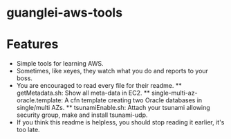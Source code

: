 # guanglei-aws-tools

# Features
* Simple tools for learning AWS.
* Sometimes, like xeyes, they watch what you do and reports to your boss.
* You are encouraged to read every file for their readme.
** getMetadata.sh: Show all meta-data in EC2.
** single-multi-az-oracle.template: A cfn template creating two Oracle databases in single/multi AZs.
** tsunamiEnable.sh: Attach your tsunami allowing security group, make and install tsunami-udp.
* If you think this readme is helpless, you should stop reading it earlier, it's too late.
